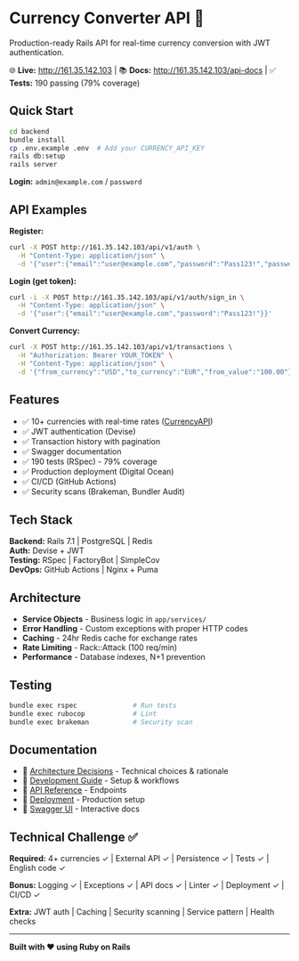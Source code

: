 # Currency Converter API 💱

Production-ready Rails API for real-time currency conversion with JWT authentication.

🌐 **Live:** http://161.35.142.103 | 📚 **Docs:** http://161.35.142.103/api-docs | ✅ **Tests:** 190 passing (79% coverage)

## Quick Start

```bash
cd backend
bundle install
cp .env.example .env  # Add your CURRENCY_API_KEY
rails db:setup
rails server
```

**Login:** `admin@example.com` / `password`

## API Examples

**Register:**
```bash
curl -X POST http://161.35.142.103/api/v1/auth \
  -H "Content-Type: application/json" \
  -d '{"user":{"email":"user@example.com","password":"Pass123!","password_confirmation":"Pass123!"}}'
```

**Login (get token):**
```bash
curl -i -X POST http://161.35.142.103/api/v1/auth/sign_in \
  -H "Content-Type: application/json" \
  -d '{"user":{"email":"user@example.com","password":"Pass123!"}}'
```

**Convert Currency:**
```bash
curl -X POST http://161.35.142.103/api/v1/transactions \
  -H "Authorization: Bearer YOUR_TOKEN" \
  -H "Content-Type: application/json" \
  -d '{"from_currency":"USD","to_currency":"EUR","from_value":"100.00"}'
```

## Features

- ✅ 10+ currencies with real-time rates ([CurrencyAPI](https://currencyapi.com))
- ✅ JWT authentication (Devise)
- ✅ Transaction history with pagination
- ✅ Swagger documentation
- ✅ 190 tests (RSpec) - 79% coverage
- ✅ Production deployment (Digital Ocean)
- ✅ CI/CD (GitHub Actions)
- ✅ Security scans (Brakeman, Bundler Audit)

## Tech Stack

**Backend:** Rails 7.1 | PostgreSQL | Redis  
**Auth:** Devise + JWT  
**Testing:** RSpec | FactoryBot | SimpleCov  
**DevOps:** GitHub Actions | Nginx + Puma  

## Architecture

- **Service Objects** - Business logic in `app/services/`
- **Error Handling** - Custom exceptions with proper HTTP codes
- **Caching** - 24hr Redis cache for exchange rates
- **Rate Limiting** - Rack::Attack (100 req/min)
- **Performance** - Database indexes, N+1 prevention

## Testing

```bash
bundle exec rspec              # Run tests
bundle exec rubocop            # Lint
bundle exec brakeman           # Security scan
```

## Documentation

- 📖 [Architecture Decisions](ARCHITECTURE_DECISIONS.md) - Technical choices & rationale
- 📖 [Development Guide](DEVELOPMENT.md) - Setup & workflows
- 📖 [API Reference](backend/API_DOCUMENTATION.md) - Endpoints
- 📖 [Deployment](DEPLOYMENT.md) - Production setup
- 📖 [Swagger UI](http://161.35.142.103/api-docs) - Interactive docs

## Technical Challenge ✅

**Required:** 4+ currencies ✓ | External API ✓ | Persistence ✓ | Tests ✓ | English code ✓

**Bonus:** Logging ✓ | Exceptions ✓ | API docs ✓ | Linter ✓ | Deployment ✓ | CI/CD ✓

**Extra:** JWT auth | Caching | Security scanning | Service pattern | Health checks

---

**Built with ❤️ using Ruby on Rails**
